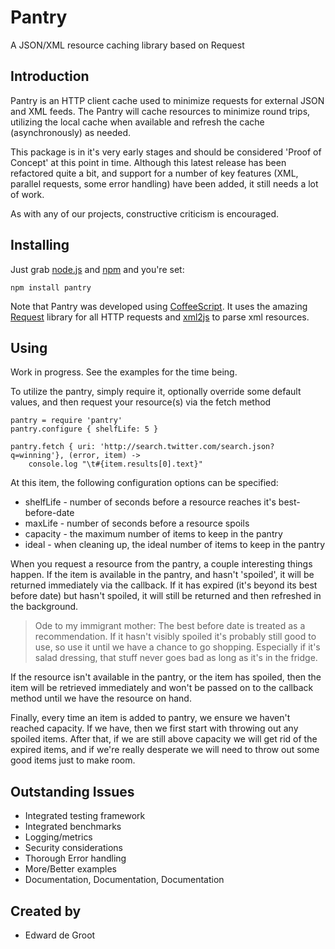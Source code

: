 # Pantry
A JSON/XML resource caching library based on Request

## Introduction

Pantry is an HTTP client cache used to minimize requests for external JSON and XML feeds.  The Pantry will cache resources to minimize round trips, utilizing the local cache when available and refresh the cache (asynchronously) as needed.

This package is in it's very early stages and should be considered 'Proof of Concept' at this point in time.  Although this latest release has been refactored quite a bit, and support for a number of key features (XML, parallel requests, some error handling) have been added, it still needs a lot of work.

As with any of our projects, constructive criticism is encouraged.

## Installing

Just grab [node.js](http://nodejs.org/#download) and [npm](http://github.com/isaacs/npm) and you're set:

	npm install pantry
	
Note that Pantry was developed using [CoffeeScript](http://coffeescript.org).  It uses the amazing [Request](https://github.com/mikeal/request) library for all HTTP requests and [xml2js](https://github.com/Leonidas-from-XIV/node-xml2js) to parse xml resources.

## Using

Work in progress.  See the examples for the time being.

To utilize the pantry, simply require it, optionally override some default values, and then request your resource(s) via the fetch method

	pantry = require 'pantry'
	pantry.configure { shelfLife: 5 }
	
	pantry.fetch { uri: 'http://search.twitter.com/search.json?q=winning'}, (error, item) ->
		console.log "\t#{item.results[0].text}"

At this item, the following configuration options can be specified:

* shelfLife - number of seconds before a resource reaches it's best-before-date
* maxLife - number of seconds before a resource spoils
* capacity - the maximum number of items to keep in the pantry
* ideal - when cleaning up, the ideal number of items to keep in the pantry

When you request a resource from the pantry, a couple interesting things happen.  If the item is available in the pantry, and hasn't 'spoiled', it will be returned immediately via the callback.  If it has expired (it's beyond its best before date) but hasn't spoiled, it will still be returned and then refreshed in the background.

> Ode to my immigrant mother:  The best before date is treated as a recommendation.  If it hasn't visibly spoiled it's probably still good to use, so use it until we have a chance to go shopping.  Especially if it's salad dressing, that stuff never goes bad as long as it's in the fridge.

If the resource isn't available in the pantry, or the item has spoiled, then the item will be retrieved immediately and won't be passed on to the callback method until we have the resource on hand.

Finally, every time an item is added to pantry, we ensure we haven't reached capacity.  If we have, then we first start with throwing out any spoiled items.  After that, if we are still above capacity we will get rid of the expired items, and if we're really desperate we will need to throw out some good items just to make room.

## Outstanding Issues

* Integrated testing framework
* Integrated benchmarks
* Logging/metrics
* Security considerations
* Thorough Error handling
* More/Better examples
* Documentation, Documentation, Documentation

## Created by

* Edward de Groot
